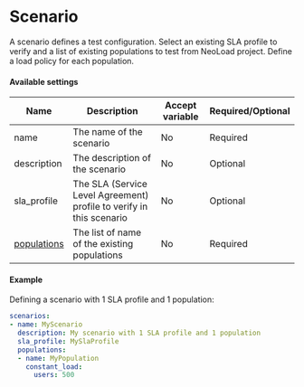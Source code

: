 # Scenario
A scenario defines a test configuration. Select an existing SLA profile to verify and a list of existing populations to test from NeoLoad project. Define a load policy for each population.

#### Available settings

| Name        | Description                                                  | Accept variable   | Required/Optional |
| ----------- | ------------------------------------------------------------ | ----------------- | ----------------- |
| name        | The name of the scenario                                     | No                | Required          |
| description | The description of the scenario                              | No                | Optional          |
| sla_profile | The SLA (Service Level Agreement) profile to verify in this scenario | No        | Optional          |
| [populations](population-policy.md) | The list of name of the existing populations            | No                | Required          |

#### Example

Defining a scenario with 1 SLA profile and 1 population:

```yaml
scenarios:
- name: MyScenario
  description: My scenario with 1 SLA profile and 1 population
  sla_profile: MySlaProfile
  populations:
  - name: MyPopulation
    constant_load:
      users: 500
```
